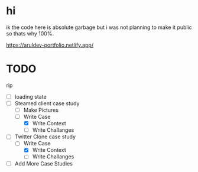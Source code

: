 # hi
ik the code here is absolute garbage but i was not planning to make it public so thats why 100%.

<https://aruldev-portfolio.netlify.app/>
# TODO
rip
-   [ ] loading state
-   [ ] Steamed client case study
    -   [ ] Make Pictures
    -   [ ] Write Case
        -   [x] Write Context
        -   [ ] Write Challanges
-   [ ] Twitter Clone case study
    -   [ ] Write Case
        -   [x] Write Context
        -   [ ] Write Challanges
-   [ ] Add More Case Studies
